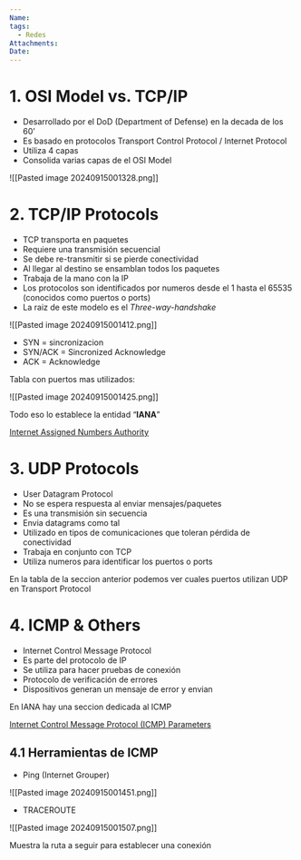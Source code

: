 ```yaml
---
Name: 
tags:
  - Redes
Attachments: 
Date:
---
```

# 1. OSI Model vs. TCP/IP

- Desarrollado por el DoD (Department of Defense) en la decada de los 60’
- Es basado en protocolos Transport Control Protocol / Internet Protocol
- Utiliza 4 capas
- Consolida varias capas de el OSI Model

![[Pasted image 20240915001328.png]]

# 2. TCP/IP Protocols

- TCP transporta en paquetes
- Requiere una transmisión secuencial
- Se debe re-transmitir si se pierde conectividad
- Al llegar al destino se ensamblan todos los paquetes
- Trabaja de la mano con la IP
- Los protocolos son identificados por numeros desde el 1 hasta el 65535 (conocidos como puertos o ports)
- La raiz de este modelo es el _Three-way-handshake_

![[Pasted image 20240915001412.png]]

- SYN = sincronizacion
- SYN/ACK = Sincronized Acknowledge
- ACK = Acknowledge

Tabla con puertos mas utilizados:

![[Pasted image 20240915001425.png]]

Todo eso lo establece la entidad “**IANA**”

[Internet Assigned Numbers Authority](https://www.iana.org)

# 3. UDP Protocols

- User Datagram Protocol
- No se espera respuesta al enviar mensajes/paquetes
- Es una transmisión sin secuencia
- Envia datagrams como tal
- Utilizado en tipos de comunicaciones que toleran pérdida de conectividad
- Trabaja en conjunto con TCP
- Utiliza numeros para identificar los puertos o ports

En la tabla de la seccion anterior podemos ver cuales puertos utilizan UDP en Transport Protocol

# 4. ICMP & Others

- Internet Control Message Protocol
- Es parte del protocolo de IP
- Se utiliza para hacer pruebas de conexión
- Protocolo de verificación de errores
- Dispositivos generan un mensaje de error y envian

En IANA hay una seccion dedicada al ICMP

[Internet Control Message Protocol (ICMP) Parameters](https://www.iana.org/assignments/icmp-parameters/icmp-parameters.xhtml)

## 4.1 Herramientas de ICMP

- Ping (Internet Grouper)

![[Pasted image 20240915001451.png]]

- TRACEROUTE

![[Pasted image 20240915001507.png]]

Muestra la ruta a seguir para establecer una conexión